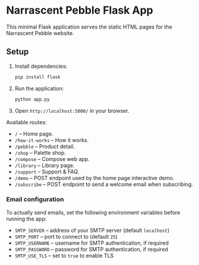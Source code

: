 # Narrascent Pebble Flask App

This minimal Flask application serves the static HTML pages for the Narrascent Pebble website.

## Setup
1. Install dependencies:
   ```bash
   pip install flask
   ```
2. Run the application:
   ```bash
   python app.py
   ```
3. Open `http://localhost:5000/` in your browser.

Available routes:
- `/` – Home page.
- `/how-it-works` – How it works.
- `/pebble` – Product detail.
- `/shop` – Palette shop.
- `/compose` – Compose web app.
- `/library` – Library page.
- `/support` – Support & FAQ.
- `/demo` – POST endpoint used by the home page interactive demo.
- `/subscribe` – POST endpoint to send a welcome email when subscribing.

### Email configuration
To actually send emails, set the following environment variables before running the app:

- `SMTP_SERVER` – address of your SMTP server (default `localhost`)
- `SMTP_PORT` – port to connect to (default `25`)
- `SMTP_USERNAME` – username for SMTP authentication, if required
- `SMTP_PASSWORD` – password for SMTP authentication, if required
- `SMTP_USE_TLS` – set to `true` to enable TLS


